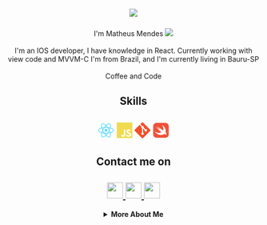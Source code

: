 <html>
   <body>
      <h2 align="center">
      <img src="https://github.com/rajput2107/rajput2107/blob/master/Assets/Developer.gif"/>
      </h2>
      <p align="center">
         I'm Matheus Mendes <img src="https://raw.githubusercontent.com/iampavangandhi/iampavangandhi/master/gifs/Hi.gif" width="30px">
         <br><br>
         I'm an IOS developer, I have knowledge in React. Currently working with view code and MVVM-C I'm from Brazil, and I'm currently living in Bauru-SP
         <br><br>
         Coffee and Code
         <br>
      </p>
       <h2 align="center">Skills</h2>
      <h2 align="center">
         <a>
         <img src="https://github.com/devicons/devicon/blob/master/icons/react/react-original.svg" width="32" height="32"/>
         </a>
         <a>
         <img src="https://github.com/devicons/devicon/blob/master/icons/javascript/javascript-plain.svg" width="32" height="32"/>
         </a>
         <a>
         <img src="https://github.com/devicons/devicon/blob/master/icons/git/git-plain.svg" width="32" height="32"/>
         </a>
         <a>
         <img src="https://github.com/devicons/devicon/blob/master/icons/swift/swift-original.svg" width="32" height="32"/>
         </a>
      </h2>
      <h2 align="center">Contact me on</h2>
      <h2 align="center">
         <a href="https://www.linkedin.com/in/matheusmendespp/" target="_blank">
         <img src="https://github.com/gauravghongde/social-icons/blob/master/PNG/Color/LinkedIN.png" width="32" height="32"/>
         </a>
         <a href="https://www.instagram.com/matheusmendespp" target="_blank">
         <img src="https://github.com/gauravghongde/social-icons/blob/master/PNG/Color/Instagram.png" width="32" height="32"/>
         </a>
         <a href="https://www.facebook.com/matheus.mendespedro" target="_blank">
         <img src="https://github.com/gauravghongde/social-icons/blob/master/PNG/Color/Facebook.png" width="32" height="32"/>
         </a>
      </h2>
      <details align="center">
         <summary><b>More About Me</b><br></summary>
            <div>
               <b>
                  <h3>My Stats</h3>
                  <a href="https://github.com/gauravghongde/github-readme-stats/actions">
                  <img alt="matheusmendesp's github stats" src="https://github-readme-stats-gaurav.vercel.app/api?username=matheusmendesp&show_icons=true&title_color=4078c0&icon_color=6cc644&text_color=333&bg_color=f5f5f5"/>
                  </a>
                  <h3>Recently I'm coding in...</h3>
                  <a href="https://codestats.net/users/matheusmendesp">
                  <img src="https://github-readme-stats.vercel.app/api/top-langs/?username=matheusmendesp&layout=compact" alt="Most Used Languages" />
                  </a>
               </b>
            </div>
      </details>
   </body>
</html>
